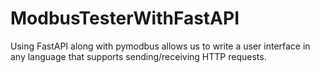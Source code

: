 # ModbusTesterWithFastAPI
Using FastAPI along with pymodbus allows us to write a user interface in any language that supports sending/receiving HTTP requests.
